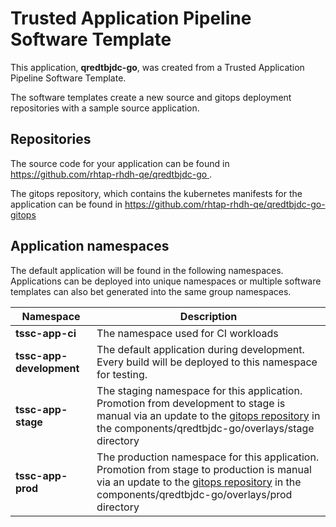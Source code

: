 # Trusted Application Pipeline Software Template

This application, **qredtbjdc-go**, was created from a Trusted Application Pipeline Software Template.

The software templates create a new source and gitops deployment repositories with a sample source application. 

## Repositories

The source code for your application can be found in [https://github.com/rhtap-rhdh-qe/qredtbjdc-go ](https://github.com/rhtap-rhdh-qe/qredtbjdc-go ).
 
The gitops repository, which contains the kubernetes manifests for the application can be found in 
[https://github.com/rhtap-rhdh-qe/qredtbjdc-go-gitops ](https://github.com/rhtap-rhdh-qe/qredtbjdc-go-gitops ) 

## Application namespaces 

The default application will be found in the following namespaces. Applications can be deployed into unique namespaces or multiple software templates can also bet generated into the same group namespaces.  

|  Namespace   |  Description   |  
| -------- | -------- |
| **tssc-app-ci** | The namespace used for CI workloads |
| **tssc-app-development** | The default application during development. Every build will be deployed to this namespace for testing. |
| **tssc-app-stage** | The staging namespace for this application. Promotion from development to stage is manual via an update to the [gitops repository](https://github.com/rhtap-rhdh-qe/qredtbjdc-go-gitops ) in the components/qredtbjdc-go/overlays/stage directory |
| **tssc-app-prod** | The production namespace for this application. Promotion from stage to production is manual via an update to the [gitops repository](https://github.com/rhtap-rhdh-qe/qredtbjdc-go-gitops ) in the components/qredtbjdc-go/overlays/prod directory |